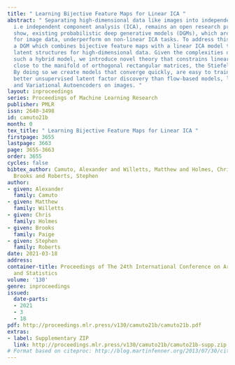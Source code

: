 ```yaml
---
title: " Learning Bijective Feature Maps for Linear ICA "
abstract: " Separating high-dimensional data like images into independent latent factors,
  i.e independent component analysis (ICA), remains an open research problem. As we
  show, existing probabilistic deep generative models (DGMs), which are tailor-made
  for image data, underperform on non-linear ICA tasks. To address this, we propose
  a DGM which combines bijective feature maps with a linear ICA model to learn interpretable
  latent structures for high-dimensional data. Given the complexities of jointly training
  such a hybrid model, we introduce novel theory that constrains linear ICA to lie
  close to the manifold of orthogonal rectangular matrices, the Stiefel manifold.
  By doing so we create models that converge quickly, are easy to train, and achieve
  better unsupervised latent factor discovery than flow-based models, linear ICA,
  and Variational Autoencoders on images. "
layout: inproceedings
series: Proceedings of Machine Learning Research
publisher: PMLR
issn: 2640-3498
id: camuto21b
month: 0
tex_title: " Learning Bijective Feature Maps for Linear ICA "
firstpage: 3655
lastpage: 3663
page: 3655-3663
order: 3655
cycles: false
bibtex_author: Camuto, Alexander and Willetts, Matthew and Holmes, Chris and Paige,
  Brooks and Roberts, Stephen
author:
- given: Alexander
  family: Camuto
- given: Matthew
  family: Willetts
- given: Chris
  family: Holmes
- given: Brooks
  family: Paige
- given: Stephen
  family: Roberts
date: 2021-03-18
address: 
container-title: Proceedings of The 24th International Conference on Artificial Intelligence
  and Statistics
volume: '130'
genre: inproceedings
issued:
  date-parts:
  - 2021
  - 3
  - 18
pdf: http://proceedings.mlr.press/v130/camuto21b/camuto21b.pdf
extras:
- label: Supplementary ZIP
  link: http://proceedings.mlr.press/v130/camuto21b/camuto21b-supp.zip
# Format based on citeproc: http://blog.martinfenner.org/2013/07/30/citeproc-yaml-for-bibliographies/
---
```

